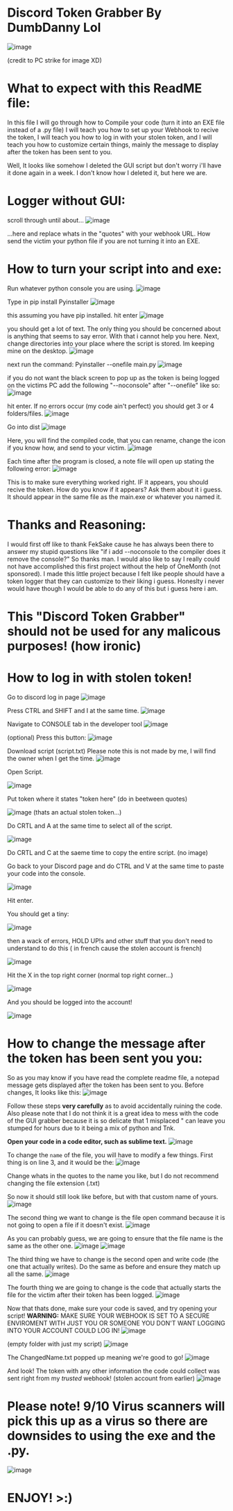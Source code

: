 # Discord Token Grabber By DumbDanny Lol
![image](https://user-images.githubusercontent.com/60897810/146264943-12f78387-be8f-46c7-8a41-e897743d6a08.png)

(credit to PC strike for image XD)

# What to expect with this ReadME file:
In this file I will go through how to Compile your code (turn it into an EXE file instead of a .py file) I will teach you how to set up your Webhook to recive the token, I will teach you how to log in with your stolen token, and I will teach you how to customize certain things, mainly the message to display after the token has been sent to you.
 
 
 
 
 Well, It looks like somehow I deleted the GUI script but don't worry i'll have it done again in a week.
 I don't know how I deleted it, but here we are.
 
 # Logger without GUI:
 scroll through until about...
 ![image](https://user-images.githubusercontent.com/60897810/146260152-fd62a216-9e67-456b-8adf-f57c7eeed19b.png)

...here and replace whats in the "quotes" with your webhook URL.
How send the victim your python file if you are not turning it into an EXE.

# How to turn your script into and exe:
Run whatever python console you are using.
![image](https://user-images.githubusercontent.com/60897810/146260505-b34d6f8e-e937-48c4-bbef-fc91847a79f1.png)

Type in
pip install Pyinstaller
![image](https://user-images.githubusercontent.com/60897810/146260623-19de23f5-1f49-4a6f-82b0-24a32c44674a.png)

this assuming you have pip installed.
hit enter
![image](https://user-images.githubusercontent.com/60897810/146260691-63911a87-6c8f-4a02-a0bf-401fd20c7660.png)

you should get a lot of text. The only thing you should be concerned about is anything that seems to say error. With that i cannot help you here.
Next, change directories into your place where the script is stored. Im keeping mine on the desktop.
![image](https://user-images.githubusercontent.com/60897810/146260875-6448ecda-c120-4b9d-952f-0b596eb52d82.png)

next run the command:
Pyinstaller --onefile main.py
![image](https://user-images.githubusercontent.com/60897810/146260990-561a0383-d503-4a30-befe-2ef9092568c3.png)

if you do not want the black screen to pop up as the token is being logged on the victims PC add the following "--noconsole" after "--onefile" like so:
![image](https://user-images.githubusercontent.com/60897810/146261129-8c2a1833-c4ba-41f3-b7d0-91329ff8a1bc.png)

hit enter.
If no errors occur (my code ain't perfect) you should get 3 or 4 folders/files.
![image](https://user-images.githubusercontent.com/60897810/146262353-f66e47c4-acda-433d-b17e-bb471eff52c0.png)

Go into dist
![image](https://user-images.githubusercontent.com/60897810/146262407-70c6cd15-6515-4144-98f7-8218789f0392.png)

Here, you will find the compiled code, that you can rename, change the icon if you know how, and send to your victim.
![image](https://user-images.githubusercontent.com/60897810/146262497-62345e41-cd94-4751-a53f-7a7f59cf8147.png)

Each time after the program is closed, a note file will open up stating the following error:
![image](https://user-images.githubusercontent.com/60897810/146262642-f718cec4-c11a-44ee-a104-33f6b0634f1d.png)

This is to make sure everything worked right. IF it appears, you should recive the token.
How do you know if it appears? Ask them about it i guess.
It should appear in the same file as the main.exe or whatever you named it.

# Thanks and Reasoning:
I would first off like to thank FekSake cause he has always been there to answer my stupid questions like "if i add --noconsole to the compiler does it remove the console?"
So thanks man.
I would also like to say I really could not have accomplished this first project without the help of OneMonth (not sponsored).
I made this little project because I felt like people should have a token logger that they can customize to their liking i guess. Honeslty i never would have though I would be able to do any of this but i guess here i am.

# This "Discord Token Grabber" should not be used for any malicous purposes! (how ironic)

# How to log in with stolen token!
Go to discord log in page
![image](https://user-images.githubusercontent.com/60897810/146273678-993499f5-510e-4ad4-a2bf-03b3fbb3a02b.png)

Press CTRL and SHIFT and I at the same time.
![image](https://user-images.githubusercontent.com/60897810/146273776-c529ebca-2f78-49b2-9288-1956dbf81295.png)

Navigate to CONSOLE tab in the developer tool
![image](https://user-images.githubusercontent.com/60897810/146273822-eba4cc1b-3541-4dbd-9183-2bbe6b8ee930.png)

(optional) Press this button:
![image](https://user-images.githubusercontent.com/60897810/146273858-59a4ca48-c822-4385-bd34-2cbfde30b83d.png)

Download script (script.txt) Please note this is not made by me, I will find the owner when I get the time.
![image](https://user-images.githubusercontent.com/60897810/146274061-0d05192d-d905-4254-a7a3-24f04c0c322e.png)

Open Script.

![image](https://user-images.githubusercontent.com/60897810/146274095-0e44e995-8f09-4a29-80d9-94802962ccd8.png)

Put token where it states "token here" (do in beetween quotes)

![image](https://user-images.githubusercontent.com/60897810/146274333-75f42854-aefd-4bed-ba04-525b4c4bb5ea.png)
(thats an actual stolen token...)

Do CRTL and A at the same time to select all of the script.

![image](https://user-images.githubusercontent.com/60897810/146274410-990c869f-92c3-4edc-a2aa-8a10d96d8275.png)

Do CRTL and C at the saeme time to copy the entire script.
(no image)

Go back to your Discord page and do CTRL and V at the same time to paste your code into the console.

![image](https://user-images.githubusercontent.com/60897810/146274571-a6f21ec0-2db2-46fd-9531-07a0717c0ac9.png)

Hit enter.

You should get a tiny:

![image](https://user-images.githubusercontent.com/60897810/146274612-f2d6f70d-dc50-45ba-908f-9751f5bb0ff4.png)

then a wack of errors, HOLD UP!s and other stuff that you don't need to understand to do this ( in french cause the stolen account is french)

![image](https://user-images.githubusercontent.com/60897810/146274717-d1e5abdd-304d-4e96-bcd1-86e202706548.png)

Hit the X in the top right corner (normal top right corner...)

![image](https://user-images.githubusercontent.com/60897810/146274770-4ff0422f-96df-453b-93da-dacb6448e698.png)

And you should be logged into the account!

![image](https://user-images.githubusercontent.com/60897810/146274807-d27063e7-995e-4250-89a3-5a90b9571c15.png)

# How to change the message after the token has been sent you you:
So as you may know if you have read the complete readme file, a notepad message gets displayed after the token has been sent to you. Before changes, It looks like this:
![image](https://user-images.githubusercontent.com/60897810/146276548-a8054473-d980-408d-a31e-bd2a2f557123.png)

Follow these steps **very carefully** as to avoid accidentally ruining the code. Also please note that I do not think it is a great idea to mess with the code of the GUI grabber because it is so delicate that 1 misplaced " can leave you stumped for hours due to it being a mix of python and Tnk.

**Open your code in a code editor, such as sublime text.**
![image](https://user-images.githubusercontent.com/60897810/146276916-67a9f6e0-f218-4c30-816c-7388d57aade2.png)

To change the `name` of the file, you will have to modify a few things.
First thing is on line 3, and it would be the:
![image](https://user-images.githubusercontent.com/60897810/146277059-5a9710f7-2547-493f-b159-3ef9d5927a5a.png)

Change whats in the quotes to the name you like, but I do not recommend changing the file extension (.txt)

So now it should still look like before, but with that custom name of yours.
![image](https://user-images.githubusercontent.com/60897810/146277185-a161de18-722b-425b-8514-30afa4e567db.png)

The second thing we want to change is the file open command because it is not going to open a file if it doesn't exist.
![image](https://user-images.githubusercontent.com/60897810/146277273-ad153a79-be2b-4c65-b27b-6db1be3badd5.png)

As you can probably guess, we are going to ensure that the file name is the same as the other one.
![image](https://user-images.githubusercontent.com/60897810/146277384-9548eed5-2032-4039-9cf9-861cc99dbd20.png)
![image](https://user-images.githubusercontent.com/60897810/146277412-dd9dd289-09fc-4e33-b4b5-1d45d497c74d.png)

The third thing we have to change is the second open and write code (the one that actually writes). Do the same as before and ensure they match up all the same.
![image](https://user-images.githubusercontent.com/60897810/146277578-8af4b04c-246d-4630-8991-34b5e235cdd7.png)

The fourth thing we are going to change is the code that actually starts the file for the victim after their token has been logged.
![image](https://user-images.githubusercontent.com/60897810/146277697-b93f24de-fd0d-45ef-895a-95c2775098fe.png)

Now that thats done, make sure your code is saved, and try opening your script!
**WARNING:** MAKE SURE YOUR WEBHOOK IS SET TO A SECURE ENVIROMENT WITH JUST YOU OR SOMEONE YOU DON'T WANT LOGGING INTO YOUR ACCOUNT COULD LOG IN!
![image](https://user-images.githubusercontent.com/60897810/146277979-2e7064d6-a5ef-420b-b130-be37542dfb31.png)

(empty folder with just my script)
![image](https://user-images.githubusercontent.com/60897810/146278038-de0a6cf4-a05c-4570-8817-18bc3af941c8.png)

The ChangedName.txt popped up meaning we're good to go!
![image](https://user-images.githubusercontent.com/60897810/146278265-a7ae19a2-f5ce-4376-8ce5-29e49730ffc9.png)

And look! The token with any other information the code could collect was sent right from my *trusted* webhook! (stolen account from earlier)
![image](https://user-images.githubusercontent.com/60897810/146278384-5638acea-969e-490f-bd5b-583421aa4632.png)







# Please note! 9/10 Virus scanners will pick this up as a virus so there are downsides to using the exe and the .py.
![image](https://user-images.githubusercontent.com/60897810/146264637-90c833f4-95ed-463d-9f27-bb56516e3b49.png)


# ENJOY! >:)

